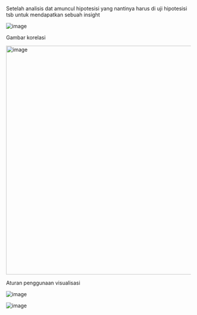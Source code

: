 
Setelah analisis dat amuncul hipotesisi yang nantinya harus di uji hipotesisi tsb untuk mendapatkan sebuah insight

![image](https://github.com/user-attachments/assets/7021e402-21ce-4566-9ded-4c90ae287c6e)


Gambar korelasi

<img width="623" alt="image" src="https://github.com/user-attachments/assets/ac1e1cfc-ea24-4f19-8784-7f3e208e8634" />

Aturan penggunaan visualisasi

![image](https://github.com/user-attachments/assets/3c830ea6-c79b-4f07-b59e-118fe8cef996)

![image](https://github.com/user-attachments/assets/92b0ed6f-7b01-4d34-99e0-85216c2daff5)
